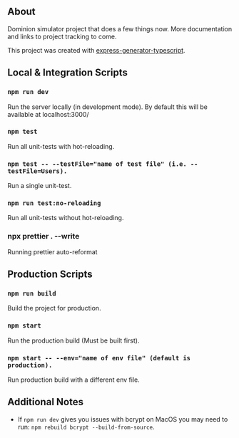 ## About

Dominion simulator project that does a few things now. More documentation and links to project tracking to come.

This project was created with [express-generator-typescript](https://github.com/seanpmaxwell/express-generator-typescript).

## Local & Integration Scripts

### `npm run dev`

Run the server locally (in development mode). By default this will be available at localhost:3000/

### `npm test`

Run all unit-tests with hot-reloading.

### `npm test -- --testFile="name of test file" (i.e. --testFile=Users).`

Run a single unit-test.

### `npm run test:no-reloading`

Run all unit-tests without hot-reloading.

### npx prettier . --write

Running prettier auto-reformat

## Production Scripts

### `npm run build`

Build the project for production.

### `npm start`

Run the production build (Must be built first).

### `npm start -- --env="name of env file" (default is production).`

Run production build with a different env file.

## Additional Notes

- If `npm run dev` gives you issues with bcrypt on MacOS you may need to run: `npm rebuild bcrypt --build-from-source`.
